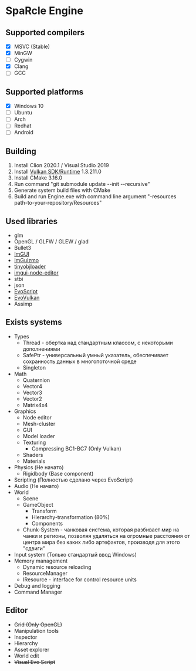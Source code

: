 # SpaRcle Engine

## Supported compilers
- [x] MSVC (Stable)
- [x] MinGW
- [ ] Cygwin
- [x] Clang
- [ ] GCC

## Supported platforms
- [x] Windows 10
- [ ] Ubuntu
- [ ] Arch
- [ ] Redhat
- [ ] Android

## Building
 1. Install Clion 2020.1 / Visual Studio 2019
 2. Install [Vulkan SDK/Runtime](https://vulkan.lunarg.com/sdk/home) 1.3.211.0
 3. Install CMake 3.16.0
 4. Run command "git submodule update --init --recursive"
 5. Generate system build files with CMake
 6. Build and run Engine.exe with command line argument "-resources path-to-your-repository/Resources"

## Used libraries
  * glm
  * OpenGL / GLFW / GLEW / glad
  * Bullet3
  * [ImGUI](https://github.com/ocornut/imgui)
  * [ImGuizmo](https://github.com/CedricGuillemet/ImGuizmo)
  * [tinyobjloader](https://github.com/tinyobjloader/tinyobjloader)
  * [imgui-node-editor](https://github.com/thedmd/imgui-node-editor)
  * stbi
  * json
  * [EvoScript](https://github.com/Monika0000/EvoScript)
  * [EvoVulkan](https://github.com/Monika0000/EvoVulkan)
  * Assimp

## Exists systems
  * Types
      * Thread - обертка над стандартным классом, с некоторыми дополнениями
      * SafePtr - универсальный умный указатель, обеспечивает сохранность данных в многопоточной среде
      * Singleton
  * Math
      * Quaternion
      * Vector4
      * Vector3
      * Vector2
      * Matrix4x4
  * Graphics
      * Node editor
      * Mesh-cluster
      * GUI 
      * Model loader
      * Texturing
        * Compressing BC1-BC7 (Only Vulkan)
      * Shaders
      * Materials
  * Physics (Не начато)
      * Rigidbody (Base component)
  * Scripting (Полностью сделано через EvoScript)
  * Audio (Не начато)
  * World
      * Scene 
      * GameObject 
         * Transform
         * Hierarchy-transformation (80%)
         * Components
      * Chunk-System - чанковая система, которая разбивает мир на чанки и регионы, позволяя удаляться на огромные расстояния от центра мира без каких либо артефактов, производя для этого "сдвиги"
  * Input system (Только стандартый ввод Windows)
  * Memory management
      * Dynamic resource reloading
      * ResourceManager
      * IResource - interface for control resource units
  * Debug and logging
  * Command Manager
 
## Editor
  * ~~Grid (Only OpenGL)~~
  * Manipulation tools
  * Inspector 
  * Hierarchy
  * Asset explorer
  * World edit
  * ~~Visual Evo Script~~
